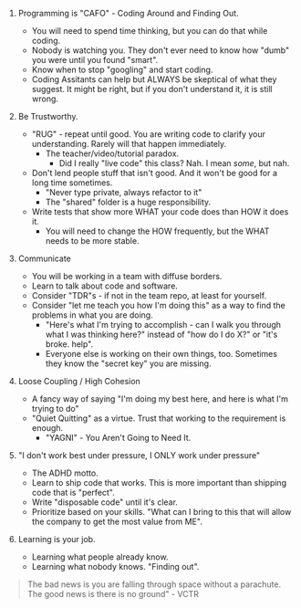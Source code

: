 1. Programming is "CAFO" - Coding Around and Finding Out.
    - You will need to spend time thinking, but you can do that while coding. 
    - Nobody is watching you. They don't ever need to know how "dumb" you were until you found "smart".
    - Know when to stop "googling" and start coding.
    - Coding Assitants can help but ALWAYS be skeptical of what they suggest. It might be right, but if you don't understand it, it is still wrong.


2. Be Trustworthy.
    - "RUG" - repeat until good. You are writing code to clarify your understanding. Rarely will that happen immediately.
        - The teacher/video/tutorial paradox.
            - Did I really "live code" this class? Nah. I mean *some*, but nah.
    - Don't lend people stuff that isn't good. And it won't be good for a long time sometimes.
        - "Never type private, always refactor to it"
        - The "shared" folder is a huge responsibility. 
    - Write tests that show more WHAT your code does than HOW it does it.
        - You will need to change the HOW frequently, but the WHAT needs to be more stable.


3. Communicate
    - You will be working in a team with diffuse borders. 
    - Learn to talk about code and software.
    - Consider "TDR"s - if not in the team repo, at least for yourself.
    - Consider "let me teach you how I'm doing this" as a way to find the problems in what you are doing.
        - "Here's what I'm trying to accomplish - can I walk you through what I was thinking here?" instead of
          "how do I do X?" or "it's broke. help".
        - Everyone else is working on their own things, too. Sometimes they know the "secret key" you are missing.

4. Loose Coupling / High Cohesion
    - A fancy way of saying "I'm doing my best here, and here is what I'm trying to do"
    - "Quiet Quitting" as a virtue. Trust that working to the requirement is enough.
        - "YAGNI" - You Aren't Going to Need It. 

5. "I don't work best under pressure, I ONLY work under pressure"
    - The ADHD motto.
    - Learn to ship code that works. This is more important than shipping code that is "perfect".
    - Write "disposable code" until it's clear.
    - Prioritize based on your skills. "What can I bring to this that will allow the company to get the most value from ME".
    
6. Learning is your job. 
    - Learning what people already know.
    - Learning what nobody knows. "Finding out". 

> The bad news is you are falling through space without a parachute. The good news is there is no ground" - VCTR
